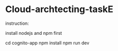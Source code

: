 # Cloud-archtecting-taskE

instruction:

install nodejs and npm first

cd cognito-app
npm install
npm run dev

